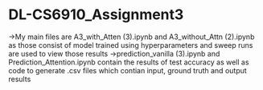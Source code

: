 # DL-CS6910_Assignment3
->My main files are A3_with_Atten (3).ipynb and A3_without_Attn (2).ipynb as those consist of model trained using hyperparameters and sweep runs are used to view those results
->prediction_vanilla (3).ipynb and Prediction_Attention.ipynb contain the results of test accuracy as well as code to generate .csv files which contian input, ground truth and output results
